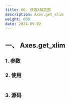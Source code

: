 ```yaml
---
title: 66. 获取X轴范围
description: Axes.get_xlim
weight: 660
date: 2024-09-02
---
```

<style>
th, td {
  border: 1px solid rgb(190, 190, 190);
}
</style>


## 一、 Axes.get_xlim


### 1. 参数




### 2. 使用



```python


```


### 3. 源码
```python

```




